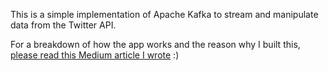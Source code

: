 This is a simple implementation of Apache Kafka to stream and manipulate data from the Twitter API.

For a breakdown of how the app works and the reason why I built this, [please read this Medium article I wrote](https://medium.com/@pblmjc/tracking-what-people-are-tweeting-during-the-covid-19-pandemic-using-apache-kafka-be1b6b597a3) :)
